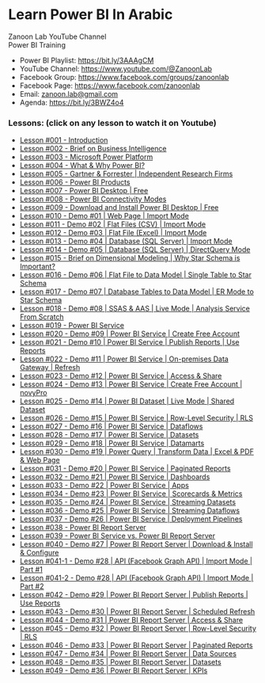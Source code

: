 # Learn Power BI In Arabic
Zanoon Lab YouTube Channel<br/>
Power BI Training<br/>

- Power BI Playlist:  https://bit.ly/3AAAgCM
- YouTube Channel: https://www.youtube.com/@ZanoonLab
- Facebook Group: https://www.facebook.com/groups/zanoonlab
- Facebook Page: https://www.facebook.com/zanoonlab
- Email: zanoon.lab@gmail.com
- Agenda: https://bit.ly/3BWZ4o4

### Lessons: (click on any lesson to watch it on Youtube)
- [Lesson #001 - Introduction](https://youtu.be/P_Nr0FMyn9w)
- [Lesson #002 - Brief on Business Intelligence](https://youtu.be/PIkg4itGFGg)
- [Lesson #003 - Microsoft Power Platform](https://youtu.be/Q5Z7yx_oOPc)
- [Lesson #004 - What & Why Power BI?](https://youtu.be/sCbifot0yUI)
- [Lesson #005 - Gartner & Forrester | Independent Research Firms](https://youtu.be/MTCW3kLSiqs)
- [Lesson #006 - Power BI Products](https://youtu.be/-j52W-BlHyI)
- [Lesson #007 - Power BI Desktop | Free](https://youtu.be/nz9PK3rqJ5U)
- [Lesson #008 - Power BI Connectivity Modes](https://youtu.be/GinvtS0yMYk)
- [Lesson #009 - Download and Install Power BI Desktop | Free](https://youtu.be/q6yADBBHUHM)
- [Lesson #010 - Demo #01 | Web Page | Import Mode](https://youtu.be/RLwYOgEUrmQ)
- [Lesson #011 - Demo #02 | Flat Files (CSV) | Import Mode](https://youtu.be/imo62t3xJpA)
- [Lesson #012 - Demo #03 | Flat File (Excel) | Import Mode](https://youtu.be/GEqpVwzFWq4)
- [Lesson #013 - Demo #04 | Database (SQL Server) | Import Mode](https://youtu.be/nNLy0MIn_Jw)
- [Lesson #014 - Demo #05 | Database (SQL Server) | DirectQuery Mode](https://youtu.be/i_R6ClQtzZ0)
- [Lesson #015 - Brief on Dimensional Modeling | Why Star Schema is Important?](https://youtu.be/mTYsJkuzrr8)
- [Lesson #016 - Demo #06 | Flat File to Data Model | Single Table to Star Schema](https://youtu.be/kcivtpyExEk)
- [Lesson #017 - Demo #07 | Database Tables to Data Model | ER Mode to Star Schema](https://youtu.be/Yv1Ic0rPXN0)
- [Lesson #018 - Demo #08 | SSAS & AAS | Live Mode | Analysis Service From Scratch](https://youtu.be/_qvSFe5e9RM)
- [Lesson #019 - Power BI Service](https://youtu.be/GO-n_i7E-Yk)
- [Lesson #020 - Demo #09 | Power BI Service | Create Free Account](https://youtu.be/z4ElaywUr80)
- [Lesson #021 - Demo #10 | Power BI Service | Publish Reports | Use Reports](https://youtu.be/Z5U2xY9LdJ0)
- [Lesson #022 - Demo #11 | Power BI Service | On-premises Data Gateway | Refresh](https://youtu.be/7Dy5fcchvP4)
- [Lesson #023 - Demo #12 | Power BI Service | Access & Share](https://youtu.be/Z6c16gXe2kc)
- [Lesson #024 - Demo #13 | Power BI Service | Create Free Account | novyPro](https://youtu.be/LO-UZ6RMbJU)
- [Lesson #025 - Demo #14 | Power BI Dataset | Live Mode | Shared Dataset](https://youtu.be/u0A5OhZPUsU)
- [Lesson #026 - Demo #15 | Power BI Service | Row-Level Security | RLS](https://youtu.be/9XzJ-EC8K_g)
- [Lesson #027 - Demo #16 | Power BI Service | Dataflows](https://youtu.be/X8H5R2DbBLQ)
- [Lesson #028 - Demo #17 | Power BI Service | Datasets](https://youtu.be/G48frTf9Zxw)
- [Lesson #029 - Demo #18 | Power BI Service | Datamarts](https://youtu.be/t8fEPwYI_Og)
- [Lesson #030 - Demo #19 | Power Query | Transform Data | Excel & PDF & Web Page](https://youtu.be/R14AHF0mvrc)
- [Lesson #031 - Demo #20 | Power BI Service | Paginated Reports](https://youtu.be/JDG5JKJHBT8)
- [Lesson #032 - Demo #21 | Power BI Service | Dashboards](https://youtu.be/WeZ0alqP1RU)
- [Lesson #033 - Demo #22 | Power BI Service | Apps](https://youtu.be/tLcRvsCFq70)
- [Lesson #034 - Demo #23 | Power BI Service | Scorecards & Metrics](https://youtu.be/nny4vATvoPU)
- [Lesson #035 - Demo #24 | Power BI Service | Streaming Datasets](https://youtu.be/Kfknij2RUUs)
- [Lesson #036 - Demo #25 | Power BI Service | Streaming Dataflows](https://youtu.be/V2AScL9hqII)
- [Lesson #037 - Demo #26 | Power BI Service | Deployment Pipelines](https://youtu.be/UdoQyXoRbzc)
- [Lesson #038 - Power BI Report Server](https://youtu.be/tP_muSzEIdg)
- [Lesson #039 - Power BI Service vs. Power BI Report Server](https://youtu.be/-21RoaDfELc)
- [Lesson #040 - Demo #27 | Power BI Report Server | Download & Install & Configure](https://youtu.be/CJegu5-G7po)
- [Lesson #041-1 - Demo #28 | API (Facebook Graph API) | Import Mode | Part #1](https://youtu.be/-SSjlSnqREo)
- [Lesson #041-2 - Demo #28 | API (Facebook Graph API) | Import Mode | Part #2](https://youtu.be/btABANc_i9M)
- [Lesson #042 - Demo #29 | Power BI Report Server | Publish Reports | Use Reports](https://youtu.be/lDAXOk4FiJQ)
- [Lesson #043 - Demo #30 | Power BI Report Server | Scheduled Refresh](https://youtu.be/fdlv4vLdseA)
- [Lesson #044 - Demo #31 | Power BI Report Server | Access & Share](https://youtu.be/vve3HeFJPVk)
- [Lesson #045 - Demo #32 | Power BI Report Server | Row-Level Security | RLS](https://youtu.be/3ZvmIccZFXo)
- [Lesson #046 - Demo #33 | Power BI Report Server | Paginated Reports](https://youtu.be/DRDvCBih7uo)
- [Lesson #047 - Demo #34 | Power BI Report Server | Data Sources](https://youtu.be/y6DcFgEYatU)
- [Lesson #048 - Demo #35 | Power BI Report Server | Datasets](https://youtu.be/BnfjzJrpvic)
- [Lesson #049 - Demo #36 | Power BI Report Server | KPIs](https://youtu.be/pcCGfwXsGjc)